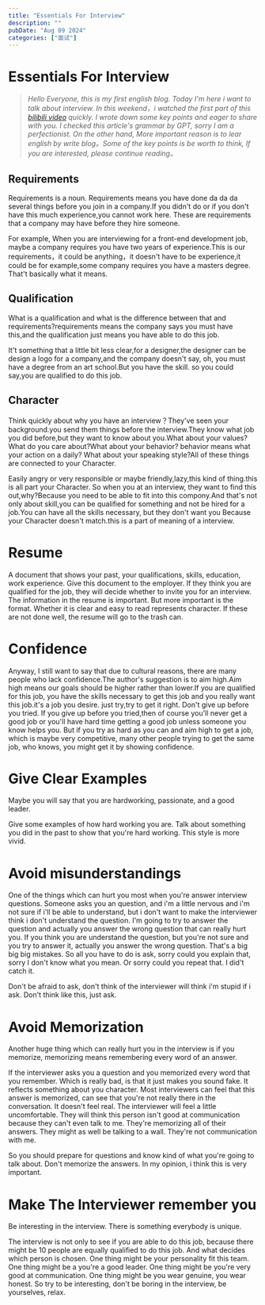 ```yaml
---
title: "Essentials For Interview"
description: ""
pubDate: "Aug 09 2024"
categories: ["面试"]
---
```


# Essentials For Interview

> *Hello Everyone, this is my first english blog. Today I'm here i want to talk about interview. In this weekend，i watched the first part of this [bilibili video](https://www.bilibili.com/video/BV1N24y167f2?p=9&vd_source=efd503d8a8a8fd243454ab62796aaf15) quickly. I wrote down some key points and eager to share with you. I checked this article's grammar by GPT, sorry I am a perfectionist. On the other hand, More important reason is to lear english by write blog。Some of the key points is be worth to think, If you are interested, please continue reading。*

## Requirements
Requirements is a noun. Requirements means you have done da da da several things before you join in a company.If you didn't do or if you don't have this much experience,you cannot work here. These are requirements that a company may have before they hire someone.

For example, When you are interviewing for a front-end development job, maybe a company requires you have two years of experience.This is our requirements，it could be anything，it doesn't have to be experience,it could be for example,some company requires you have a masters degree. That't basically what it means.

## Qualification
What is a qualification and what is the difference between that and requirements?requirements means the company says you must have this,and the qualification just means you have able to do this job.

It't something that a little bit less clear,for a designer,the designer can be design a logo for a company,and the company doesn't say, oh, you must have a degree from an art school.But you have the skill. so you could say,you are qualified to do this job.

## Character
Think quickly about why you have an interview？They've seen your background.you send them things before the interview.They know what job you did before,but they want to know about you.What about your values?What do you care about?What about your behavior? behavior means what your action on a daily? What about your speaking style?All of these things are connected to your Character.

Easily angry or very responsible or maybe friendly,lazy,this kind of thing.this is all part your Character. So when you at an interview, they want to find this out,why?Because you need to be able to fit into this compony.And that's not only about skill,you can be qualified for something and not be hired for a job.You can have all the skills necessary, but they don't want you Because your Character doesn't match.this is a part of meaning of a interview.

# Resume
A document that shows your past, your qualifications, skills, education, work experience. Give this document to the employer. If they think you are qualified for the job, they will decide whether to invite you for an interview. The information in the resume is important. But more important is the format. Whether it is clear and easy to read represents character. If these are not done well, the resume will go to the trash can.

# Confidence
Anyway, I still want to say that due to cultural reasons, there are many people who lack confidence.The author's suggestion is to aim high.Aim high means our goals should be higher rather than lower.If you are qualified for this job, you have the skills necessary to get this job and you really want this job.it's a job you desire. just try,try to get it right. Don't give up before you tried. If you give up before you tried,then of course you'll never get a good job or you'll have hard time getting a good job unless someone you know helps you. But if you try as hard as you can and aim high to get a job, which is maybe very competitive, many other people trying to get the same job, who knows, you might get it by showing confidence.

# Give Clear Examples
Maybe you will say that you are hardworking, passionate, and a good leader.

Give some examples of how hard working you are. Talk about something you did in the past to show that you're hard working. This style is more vivid.

# Avoid misunderstandings
One of the things which can hurt you most when you're answer interview questions. Someone asks you an question, and i'm a little nervous and i'm not sure if i'll be able to understand, but i don't want to make the interviewer think i don't understand the question. I'm going to try to answer the question and actually you answer the wrong question that can really hurt you. If you think you are understand the question, but you're not sure and you try to answer it, actually you answer the wrong question. That's a big big big mistakes. So all you have to do is ask, sorry could you explain that, sorry I don't know what you mean. Or sorry could you repeat that. I did't catch it.

Don't be afraid to ask, don't think of the interviewer will think i'm stupid if i ask. Don't think like this, just ask.

# Avoid Memorization

Another huge thing which can really hurt you in the interview is if you  memorize, memorizing means remembering every word of an answer. 

If the interviewer asks you a question and you memorized every word that you remember. Which is really bad, is that it just makes you sound fake. It reflects something about you character. Most interviewers can feel that this answer is memorized, can see that you're not really there in the conversation. It doesn't feel real. The interviewer will feel a little uncomfortable. They will think this person isn't good at communication because they can't even talk to me. They're memorizing all of their answers. They might as well be talking to a wall. They're not communication with me.

So you should prepare for questions and know kind of what you're going to talk about. Don't memorize the answers. In my opinion, i think this is very important.

# Make The Interviewer remember you

Be interesting in the interview. There is something everybody is unique. 

The interview is not only to see if you are able to do this job, because there might be 10 people are equally qualified to do this job. And what decides which person is chosen. One thing might be your personality fit this team. One thing might be a you're a good leader. One thing might be you're very good at communication. One thing might be you wear genuine, you wear honest. So try to be interesting, don't be boring in the interview, be yourselves, relax. 